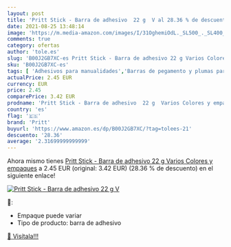 ```yaml
---
layout: post
title: 'Pritt Stick - Barra de adhesivo  22 g  V al 28.36 % de descuento'
date: 2021-08-25 13:48:14
image: 'https://m.media-amazon.com/images/I/31OghemiOdL._SL500_._SL400_.jpg'
comments: true
category: ofertas
author: 'tole.es'
slug: 'B00J2GB7XC-es Pritt Stick - Barra de adhesivo 22 g Varios Colores y...'
sku: 'B00J2GB7XC-es'
tags: [ 'Adhesivos para manualidades','Barras de pegamento y plumas para manualidades','Costura y manualidades','Hogar y cocina','Materiales para manualidades','pritt', ]
actualPrice: 2.45 EUR
currency: EUR
price: 2.45
comparePrice: 3.42 EUR
prodname: 'Pritt Stick - Barra de adhesivo  22 g  Varios Colores y empaques'
country: 'es'
flag: '🇪🇸'
brand: 'Pritt'
buyurl: 'https://www.amazon.es/dp/B00J2GB7XC/?tag=tolees-21'
descuento: '28.36'
average: '2.31699999999999'
---
```


Ahora mismo tienes [Pritt Stick - Barra de adhesivo  22 g  Varios Colores y empaques](https://www.amazon.es/dp/B00J2GB7XC/?tag=tolees-21) a 2.45 EUR (original: 3.42 EUR) (28.36 %  de descuento) en el siguiente enlace!

[![Pritt Stick - Barra de adhesivo  22 g  V](https://m.media-amazon.com/images/I/31OghemiOdL._SL500_._SL400_.jpg)](https://www.amazon.es/dp/B00J2GB7XC/?tag=tolees-21)

🔎:

- Empaque puede variar
- Tipo de producto: barra de adhesivo

[🛒 Visítala!!!](https://www.amazon.es/dp/B00J2GB7XC/?tag=tolees-21)
